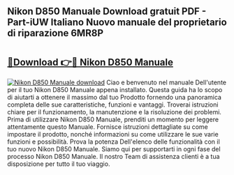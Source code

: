 ## Nikon D850 Manuale Download gratuit PDF - Part-iUW Italiano Nuovo manuale del proprietario di riparazione 6MR8P

# <h2><a href="http://dfc7pg.blite.top/?on=Nikon+D850+Manuale">🔗Download 👉🔴 Nikon D850 Manuale</a></h2>

[![Nikon D850 Manuale download](https://i.imgur.com/lujVjoI.png)](http://dfc7pg.blite.top/?on=Nikon+D850+Manuale)
Ciao e benvenuto nel manuale Dell'utente per il tuo Nikon D850 Manuale appena installato. Questa guida ha lo scopo di aiutarti a ottenere il massimo dal tuo Prodotto fornendo una panoramica completa delle sue caratteristiche, funzioni e vantaggi. Troverai istruzioni chiare per il funzionamento, la manutenzione e la risoluzione dei problemi. Prima di utilizzare Nikon D850 Manuale, prenditi un momento per leggere attentamente questo Manuale. Fornisce istruzioni dettagliate su come impostare il prodotto, nonché informazioni su come utilizzare le sue varie funzioni e possibilità. Prova la potenza Dell'elenco delle funzionalità con il tuo nuovo Nikon D850 Manuale. Siamo qui per supportarti in ogni fase del processo Nikon D850 Manuale. Il nostro Team di assistenza clienti è a tua disposizione per tutto il tuo viaggio.
